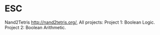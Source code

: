 # ESC

Nand2Tetris http://nand2tetris.org/,
All projects:
Project 1: Boolean Logic. 
Project 2: Boolean Arithmetic.
